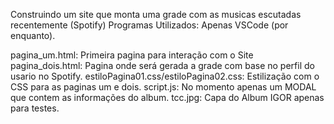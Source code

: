 Construindo um site que monta uma grade com as musicas escutadas recentemente (Spotify)
Programas Utilizados: Apenas VSCode (por enquanto).

pagina_um.html: Primeira pagina para interação com o Site
pagina_dois.html: Pagina onde será gerada a grade com base no perfil do usario no Spotify.
estiloPagina01.css/estiloPagina02.css: Estilização com o CSS para as paginas um e dois.
script.js: No momento apenas um MODAL que contem as informações do album.
tcc.jpg: Capa do Album IGOR apenas para testes.
